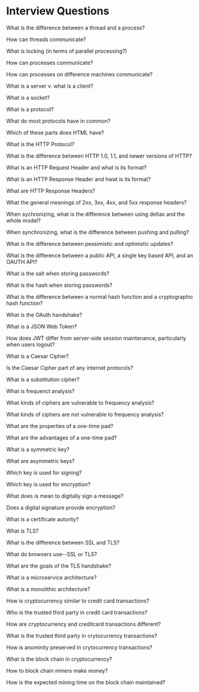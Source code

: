 # Interview Questions

What is the difference between a thread and a process?

How can threads communicate?

What is locking (in terms of parallel processing?)

How can processes communicate?

How can processes on difference machines communicate?

What is a server v. what is a client?

What is a socket?

What is a protocol?

What do most protocols have in common?

Which of these parts does HTML have?

What is the HTTP Protocol?

What is the difference between HTTP 1.0, 1.1, and newer versions of HTTP?

What is an HTTP Request Header and what is its format?

What is an HTTP Response Header and hwat is its format?

What are HTTP Response Headers?

What the general meanings of 2xx, 3xx, 4xx, and 5xx response headers?

When sychronizing, what is the difference between using deltas and the whole model?

When synchronizing, what is the difference between pushing and pulling?

What is the difference between pessimistic and optimistic updates?

What is the difference between a public API, a single key based API, and an OAUTH API?

What is the salt when storing passwords?

What is the hash when storing passwords?

What is the difference between a normal hash function and a cryptographic hash function?

What is the OAuth handshake?

What is a JSON Web Token?

How does JWT differ from server-side session maintenance, particularly when users logout?

What is a Caesar Cipher?

Is the Caesar Cipher part of any internet protocols?

What is a substitution cipher?

What is frequenct analysis?

What kinds of ciphers are vulnerable to frequency analysis?

What kinds of ciphers are not vulnerable to frequency analysis?

What are the properties of a one-time pad?

What are the advantages of a one-time pad?

What is a symmetric key?

What are asymmetric keys?

Which key is used for signing?

Which key is used for encryption?

What does is mean to digitally sign a message?

Does a digital signature provide encryption?

What is a certificate autority?

What is TLS?

What is the difference between SSL and TLS?

What do browsers use--SSL or TLS?

What are the goals of the TLS handshake?

What is a microservice architecture?

What is a monolithic architecture?

How is cryptocurrency similar to credit card transactions?

Who is the trusted third party in credit card transactions?

How are cryptocurrency and creditcard transactions different?

What is the trusted third party in crytocurrency transactions?

How is anominity preserved in crytocurrency transactions?

What is the block chain in cryptocurrency?

How to block chain miners make money?

How is the expected mining time on the block chain maintained?
